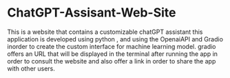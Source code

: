 # ChatGPT-Assisant-Web-Site
This is a website that contains a customizable chatGPT assistant 
this application is developed using python , 
and using the OpenaiAPI and Gradio inorder to create the custom interface for machine learning model.
gradio offers an URL that will be displayed in the terminal after running the app in order to consult the website and also offer a link in order to share the app with other users.
